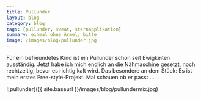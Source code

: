 ```yaml
---
title: Pullunder
layout: blog
category: blog
tags: [pullunder, sweat, sternapplikation]  
summary: einmal ohne Ärmel, bitte
image: /images/blog/pullunder.jpg
---
```


Für ein befreundetes Kind ist ein Pullunder schon seit Ewigkeiten ausständig. Jetzt habe ich mich endlich an die Nähmaschine gesetzt, noch rechtzeitig, bevor es richtig kalt wird. Das besondere an dem Stück: Es ist mein erstes Free-style-Projekt. Mal schauen ob er passt ...

![pullunder]({{ site.baseurl }}/images/blog/pullundermix.jpg)
